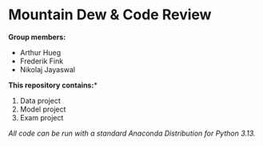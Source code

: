 # Mountain Dew & Code Review

**Group members:**
- Arthur Hueg
- Frederik Fink
- Nikolaj Jayaswal

**This repository contains:***

1. Data project
1. Model project
1. Exam project

*All code can be run with a standard Anaconda Distribution for Python 3.13.*